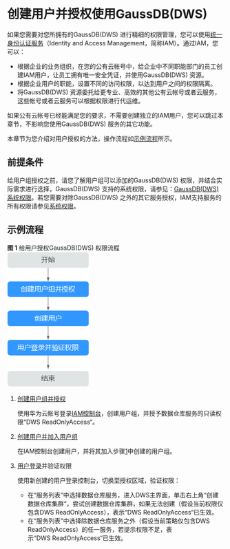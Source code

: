# 创建用户并授权使用GaussDB\(DWS\)<a name="ZH-CN_TOPIC_0000001098656864"></a>

如果您需要对您所拥有的GaussDB\(DWS\) 进行精细的权限管理，您可以使用[统一身份认证服务](https://support.huaweicloud.com/usermanual-iam/iam_01_0001.html)（Identity and Access Management，简称IAM）。通过IAM，您可以：

-   根据企业的业务组织，在您的公有云帐号中，给企业中不同职能部门的员工创建IAM用户，让员工拥有唯一安全凭证，并使用GaussDB\(DWS\) 资源。
-   根据企业用户的职能，设置不同的访问权限，以达到用户之间的权限隔离。
-   将GaussDB\(DWS\) 资源委托给更专业、高效的其他公有云帐号或者云服务，这些帐号或者云服务可以根据权限进行代运维。

如果公有云帐号已经能满足您的要求，不需要创建独立的IAM用户，您可以跳过本章节，不影响您使用GaussDB\(DWS\) 服务的其它功能。

本章节为您介绍对用户授权的方法，操作流程如[示例流程](#section9135134520119)所示。

## 前提条件<a name="section149106163317"></a>

给用户组授权之前，请您了解用户组可以添加的GaussDB\(DWS\) 权限，并结合实际需求进行选择，GaussDB\(DWS\) 支持的系统权限，请参见：[GaussDB\(DWS\)系统权限](https://support.huaweicloud.com/productdesc-dws/dws_01_0144.html)。若您需要对除GaussDB\(DWS\) 之外的其它服务授权，IAM支持服务的所有权限请参见[系统权限](https://support.huaweicloud.com/usermanual-permissions/iam_01_0001.html)。

## 示例流程<a name="section9135134520119"></a>

**图 1**  给用户授权GaussDB\(DWS\) 权限流程<a name="fig1014814451016"></a>  
![](figures/给用户授权GaussDB(DWS)-权限流程.png "给用户授权GaussDB(DWS)-权限流程")

1.  <a name="li863810121421"></a>[创建用户组并授权](https://support.huaweicloud.com/usermanual-iam/iam_03_0001.html)

    使用华为云帐号登录[IAM控制台](https://console.huaweicloud.com/iam)，创建用户组，并授予数据仓库服务的只读权限“DWS ReadOnlyAccess“。

2.  [创建用户并加入用户组](https://support.huaweicloud.com/usermanual-iam/iam_02_0001.html)

    在IAM控制台创建用户，并将其加入步骤[1](#li863810121421)中创建的用户组。

3.  [用户登录](https://support.huaweicloud.com/usermanual-iam/iam_01_0552.html)并验证权限

    使用新创建的用户登录控制台，切换至授权区域，验证权限：

    -   在“服务列表”中选择数据仓库服务，进入DWS主界面，单击右上角“创建数据仓库集群“，尝试创建数据仓库集群，如果无法创建（假设当前权限仅包含DWS ReadOnlyAccess），表示“DWS ReadOnlyAccess“已生效。
    -   在“服务列表”中选择除数据仓库服务之外（假设当前策略仅包含DWS ReadOnlyAccess）的任一服务，若提示权限不足，表示“DWS ReadOnlyAccess“已生效。


